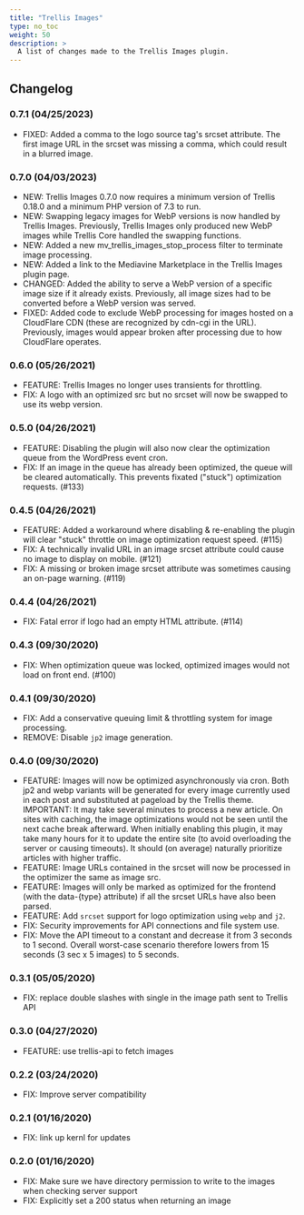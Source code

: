 ```yaml
---
title: "Trellis Images"
type: no_toc
weight: 50
description: >
  A list of changes made to the Trellis Images plugin.
---
```


## Changelog

### 0.7.1 (04/25/2023)

- FIXED: Added a comma to the logo source tag's srcset attribute. The first image URL in the srcset was missing a comma, which could result in a blurred image.

### 0.7.0 (04/03/2023)

- NEW: Trellis Images 0.7.0 now requires a minimum version of Trellis 0.18.0 and a minimum PHP version of 7.3 to run.
- NEW: Swapping legacy images for WebP versions is now handled by Trellis Images. Previously, Trellis Images only produced new WebP images while Trellis Core handled the swapping functions.
- NEW: Added a new mv_trellis_images_stop_process filter to terminate image processing.
- NEW: Added a link to the Mediavine Marketplace in the Trellis Images plugin page.
- CHANGED: Added the ability to serve a WebP version of a specific image size if it already exists. Previously, all image sizes had to be converted before a WebP version was served.
- FIXED: Added code to exclude WebP processing for images hosted on a CloudFlare CDN (these are recognized by cdn-cgi in the URL). Previously, images would appear broken after processing due to how CloudFlare operates.

### 0.6.0 (05/26/2021)

- FEATURE: Trellis Images no longer uses transients for throttling.
- FIX: A logo with an optimized src but no srcset will now be swapped to use its webp version.

### 0.5.0 (04/26/2021)
- FEATURE: Disabling the plugin will also now clear the optimization queue from the WordPress event cron.
- FIX: If an image in the queue has already been optimized, the queue will be cleared automatically. This prevents fixated ("stuck") optimization requests. (#133)

### 0.4.5 (04/26/2021)
- FEATURE: Added a workaround where disabling & re-enabling the plugin will clear "stuck" throttle on image optimization request speed. (#115)
- FIX: A technically invalid URL in an image srcset attribute could cause no image to display on mobile. (#121)
- FIX: A missing or broken image srcset attribute was sometimes causing an on-page warning. (#119)

### 0.4.4 (04/26/2021)
- FIX: Fatal error if logo had an empty HTML attribute. (#114)

### 0.4.3 (09/30/2020)
- FIX: When optimization queue was locked, optimized images would not load on front end. (#100)

### 0.4.1 (09/30/2020)
- FIX: Add a conservative queuing limit & throttling system for image processing.
- REMOVE: Disable `jp2` image generation.

### 0.4.0 (09/30/2020)
- FEATURE: Images will now be optimized asynchronously via cron. Both jp2 and webp variants will be generated for every image currently used in each post and substituted at pageload by the Trellis theme. IMPORTANT: It may take several minutes to process a new article. On sites with caching, the image optimizations would not be seen until the next cache break afterward. When initially enabling this plugin, it may take many hours for it to update the entire site (to avoid overloading the server or causing timeouts). It should (on average) naturally prioritize articles with higher traffic.
- FEATURE: Image URLs contained in the srcset will now be processed in the optimizer the same as image src.
- FEATURE: Images will only be marked as optimized for the frontend (with the data-{type} attribute) if all the srcset URLs have also been parsed.
- FEATURE: Add `srcset` support for logo optimization using `webp` and `j2`.
- FIX: Security improvements for API connections and file system use.
- FIX: Move the API timeout to a constant and decrease it from 3 seconds to 1 second. Overall worst-case scenario therefore lowers from 15 seconds (3 sec x 5 images) to 5 seconds.

### 0.3.1 (05/05/2020)
- FIX: replace double slashes with single in the image path sent to Trellis API

### 0.3.0 (04/27/2020)
- FEATURE: use trellis-api to fetch images

### 0.2.2 (03/24/2020)
- FIX: Improve server compatibility

### 0.2.1 (01/16/2020)
- FIX: link up kernl for updates

### 0.2.0 (01/16/2020)
- FIX: Make sure we have directory permission to write to the images when checking server support
- FIX: Explicitly set a 200 status when returning an image